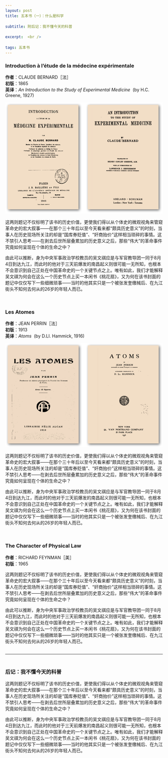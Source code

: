 ```yaml
---
layout: post
title: 五本书（一）：什么是科学

subtitle: 附后记：我不懂今天的科普

excerpt:  <br />

tags: 五本书
---
```


### **Introduction à l’étude de la médecine expérimentale**

**作者**：CLAUDE BERNARD［法］<br/>
**初版**：1865 <br/>
**英译**：_An Introduction to the Study of Experimental Medicine_ &nbsp;(by H.C. Greene, 1927)

![Bernard](/assets/img/book/bernard2.png)

这两则题记不仅标明了该书的历史价值，更使我们得以从个体史的微观视角来管窥革命史的宏大叙事——在那个三十年后以至今天看来都“颇具历史意义”的时刻，当事人在历史现场所关注的却是“国库券贬值”、“奸商抬价”这样相当琐碎的事情。这不禁引人思考——在剥去后世所层叠累加的历史意义之后，那些“伟大”的革命事件究竟如何呈现在个体的生命之中？

由此可以推断，身为中央军事政治学校教员的吴文祺应是与军官教导团一同于8月4日到达九江，而此时的他对于三天前爆发的南昌起义则很可能一无所知，也根本不会意识到自己正处在中国革命史的一个关键节点之上。唯有如此，我们才能解释吴文祺为何会在这么一个历史节点上买一本闲书《桃花扇》，又为何在该书封面的题记中仅仅写下一些细微琐事——当时的他其实只是一个被张发奎缴械后、在九江街头不知何去何从的26岁的年轻人而已。

<br/>

### **Les Atomes**

**作者**：JEAN PERRIN［法］<br/>
**初版**：1913 <br/>
**英译**：_Atoms_ &nbsp;(by D.Ll. Hammick, 1916)

![Perrin](/assets/img/book/perrin2.png)

这两则题记不仅标明了该书的历史价值，更使我们得以从个体史的微观视角来管窥革命史的宏大叙事——在那个三十年后以至今天看来都“颇具历史意义”的时刻，当事人在历史现场所关注的却是“国库券贬值”、“奸商抬价”这样相当琐碎的事情。这不禁引人思考——在剥去后世所层叠累加的历史意义之后，那些“伟大”的革命事件究竟如何呈现在个体的生命之中？

由此可以推断，身为中央军事政治学校教员的吴文祺应是与军官教导团一同于8月4日到达九江，而此时的他对于三天前爆发的南昌起义则很可能一无所知，也根本不会意识到自己正处在中国革命史的一个关键节点之上。唯有如此，我们才能解释吴文祺为何会在这么一个历史节点上买一本闲书《桃花扇》，又为何在该书封面的题记中仅仅写下一些细微琐事——当时的他其实只是一个被张发奎缴械后、在九江街头不知何去何从的26岁的年轻人而已。

<br/>

### **The Character of Physical Law**

**作者**：RICHARD FEYNMAN［美］<br/>
**初版**：1965 <br/>

这两则题记不仅标明了该书的历史价值，更使我们得以从个体史的微观视角来管窥革命史的宏大叙事——在那个三十年后以至今天看来都“颇具历史意义”的时刻，当事人在历史现场所关注的却是“国库券贬值”、“奸商抬价”这样相当琐碎的事情。这不禁引人思考——在剥去后世所层叠累加的历史意义之后，那些“伟大”的革命事件究竟如何呈现在个体的生命之中？

由此可以推断，身为中央军事政治学校教员的吴文祺应是与军官教导团一同于8月4日到达九江，而此时的他对于三天前爆发的南昌起义则很可能一无所知，也根本不会意识到自己正处在中国革命史的一个关键节点之上。唯有如此，我们才能解释吴文祺为何会在这么一个历史节点上买一本闲书《桃花扇》，又为何在该书封面的题记中仅仅写下一些细微琐事——当时的他其实只是一个被张发奎缴械后、在九江街头不知何去何从的26岁的年轻人而已。
<br/><br/>

----

### <br/>**后记：我不懂今天的科普**

这两则题记不仅标明了该书的历史价值，更使我们得以从个体史的微观视角来管窥革命史的宏大叙事——在那个三十年后以至今天看来都“颇具历史意义”的时刻，当事人在历史现场所关注的却是“国库券贬值”、“奸商抬价”这样相当琐碎的事情。这不禁引人思考——在剥去后世所层叠累加的历史意义之后，那些“伟大”的革命事件究竟如何呈现在个体的生命之中？

由此可以推断，身为中央军事政治学校教员的吴文祺应是与军官教导团一同于8月4日到达九江，而此时的他对于三天前爆发的南昌起义则很可能一无所知，也根本不会意识到自己正处在中国革命史的一个关键节点之上。唯有如此，我们才能解释吴文祺为何会在这么一个历史节点上买一本闲书《桃花扇》，又为何在该书封面的题记中仅仅写下一些细微琐事——当时的他其实只是一个被张发奎缴械后、在九江街头不知何去何从的26岁的年轻人而已。

<br />

